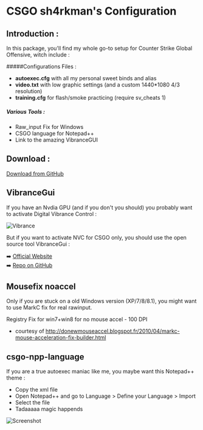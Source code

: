 
# CSGO sh4rkman's Configuration
  


## Introduction :


In this package, you'll find my whole go-to setup for Counter Strike Global Offensive, witch include :  

#####Configurations Files :
- **autoexec.cfg** with all my personal sweet binds and alias
- **video.txt** with low graphic settings (and a custom 1440*1080 4/3 resolution)
- **training.cfg** for flash/smoke practicing (require sv_cheats 1)  

##### Various Tools :  
- Raw_input Fix for Windows
- CSGO language for Notepad++  
- Link to the amazing VibranceGUI

## Download :


[Download from GitHub](https://github.com/sh4rkman/CSGO_CONFIG/archive/master.zip "Dowload!")  


## VibranceGui

If you have an Nvdia GPU (and if you don't you should) you probably want to activate Digital Vibrance Control :

![Vibrance](http://i.imgur.com/ZnDDuFC.png?1)

  
But if you want to activate NVC for CSGO only, you should use the open source tool VibranceGui :

:arrow_right: [Official Website](http://vibrancegui.com/ "Dowload")  
:arrow_right: [Repo on GitHub](https://github.com/juvlarN "Code")  


## Mousefix noaccel

Only if you are stuck on a old Windows version  (XP/7/8/8.1), you might want to use MarkC fix for real rawinput.  

Registry Fix for win7+win8 for no mouse accel - 100 DPI
- courtesy of http://donewmouseaccel.blogspot.fr/2010/04/markc-mouse-acceleration-fix-builder.html


## csgo-npp-language 


If you are a true autoexec maniac like me, you maybe want this Notepad++ theme :
- Copy the xml file
- Open Notepad++ and go to Language > Define your Language > Import
- Select the file
- Tadaaaaa magic happends

![Screenshot](http://i.imgur.com/a697ncN.png)

